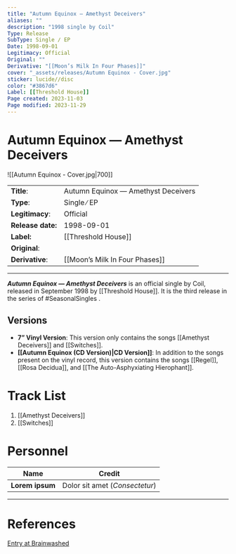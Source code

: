 ```yaml
---
title: "Autumn Equinox — Amethyst Deceivers"
aliases: ""
description: "1998 single by Coil"
Type: Release
SubType: Single ∕ EP
Date: 1998-09-01
Legitimacy: Official
Original: ""
Derivative: "[[Moon’s Milk In Four Phases]]"
cover: "_assets/releases/Autumn Equinox - Cover.jpg"
sticker: lucide//disc
color: "#3867d6"
Label: [[Threshold House]]
Page created: 2023-11-03
Page modified: 2023-11-29
---
```


# Autumn Equinox — Amethyst Deceivers

![[Autumn Equinox - Cover.jpg|700]]

|  |  |
| --- | --- |
| __Title__: | Autumn Equinox — Amethyst Deceivers |
| __Type__: | Single ∕ EP |
| __Legitimacy__: | Official |
| __Release date:__ | 1998-09-01 |
| __Label:__ | [[Threshold House]] |
| __Original__: |  |
| __Derivative__: | [[Moon’s Milk In Four Phases]] |

---

*__Autumn Equinox — Amethyst Deceivers__* is an official single by Coil, released in September 1998 by [[Threshold House]]. It is the third release in the series of #SeasonalSingles .

## Versions

- __7” Vinyl Version__: This version only contains the songs [[Amethyst Deceivers]] and [[Switches]].
- __[[Autumn Equinox (CD Version)|CD Version]]__: In addition to the songs present on the vinyl record, this version contains the songs [[Regel]], [[Rosa Decidua]], and [[The Auto-Asphyxiating Hierophant]].

# Track List

1. [[Amethyst Deceivers]]
2. [[Switches]]

# Personnel

| __Name__ |__Credit__ |
| --- | --- |
|__Lorem ipsum__|Dolor sit amet (*Consectetur*)|

---

# References

[Entry at Brainwashed](http://brainwashed.com/common/htdocs/discog/eskaton15.php?site=coil08)
